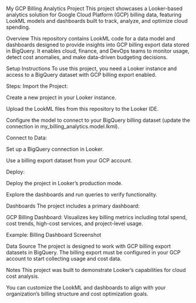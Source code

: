 My GCP Billing Analytics Project
This project showcases a Looker-based analytics solution for Google Cloud Platform (GCP) billing data, featuring LookML models and dashboards built to track, analyze, and optimize cloud spending.

Overview
This repository contains LookML code for a data model and dashboards designed to provide insights into GCP billing export data stored in BigQuery. It enables cloud, finance, and DevOps teams to monitor usage, detect cost anomalies, and make data-driven budgeting decisions.

Setup Instructions
To use this project, you need a Looker instance and access to a BigQuery dataset with GCP billing export enabled.

Steps:
Import the Project:

Create a new project in your Looker instance.

Upload the LookML files from this repository to the Looker IDE.

Configure the model to connect to your BigQuery billing dataset (update the connection in my_billing_analytics.model.lkml).

Connect to Data:

Set up a BigQuery connection in Looker.

Use a billing export dataset from your GCP account.

Deploy:

Deploy the project in Looker’s production mode.

Explore the dashboards and run queries to verify functionality.

Dashboards
The project includes a primary dashboard:

GCP Billing Dashboard: Visualizes key billing metrics including total spend, cost trends, high-cost services, and project-level usage.

Example: Billing Dashboard Screenshot

Data Source
The project is designed to work with GCP billing export datasets in BigQuery. The billing export must be configured in your GCP account to start collecting usage and cost data.

Notes
This project was built to demonstrate Looker’s capabilities for cloud cost analysis.

You can customize the LookML and dashboards to align with your organization’s billing structure and cost optimization goals.
